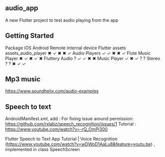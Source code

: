 ## audio_app  
A new Flutter project to test audio playing from the app

## Getting Started  
Package	                iOS	Android	Remote	Internal device	Flutter assets
assets_audio_player	    ✖	    ✓	    ✖	    ✖	            ✓
Audio Players	        ✓	    ✓	    ✖	    ✖	            ✓
Flute Music Player	    ✖	    ✓	    ✖	    ✓	            ✖
Fluttery Audio	        ?	    ✓	    ✓	    ✖	            ✖
Music Player	        ✓	    ✖	    ✓	    ?	            ?
Stereo	                ?	    ?	    ✖	    ✓	            ✓

## Mp3 music
https://www.soundhelix.com/audio-examples


## Speech to text
AndroidManifest.xml, add : <uses-permission android:name="android.permission.RECORD_AUDIO" />
For fixing issue around permission: https://github.com/rxlabz/speech_recognition/issues/1
Tutorial : https://www.youtube.com/watch?v=-rQ_OmPj300

Flutter Speech to Text App Tutorial | Voice Recognition (https://www.youtube.com/watch?v=wDWoD1AaLu8&feature=youtu.be) , implemented in class SpeechScreen 





